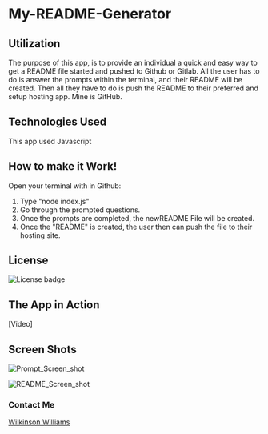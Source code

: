 # My-README-Generator

## Utilization

The purpose of this app, is to provide an individual a quick and easy way to get a README file started and pushed to Github or Gitlab. All the user has to do is answer the prompts within the terminal, and their README will be created. Then all they have to do is push the README to their preferred and setup hosting app. Mine is GitHub.

## Technologies Used

This app used Javascript

## How to make it Work!

Open your terminal with in Github:

1. Type "node index.js"
2. Go through the prompted questions.
3. Once the prompts are completed, the newREADME File will be created.
4. Once the "README" is created, the user then can push the file to their hosting site.

## License

![License badge](https://img.shields.io/badge/License-MIT-green)

## The App in Action

[Video]

## Screen Shots
![Prompt_Screen_shot](https://user-images.githubusercontent.com/69878838/112768230-004b0300-8fe9-11eb-9fa7-473df4612e50.png)

![README_Screen_shot](https://user-images.githubusercontent.com/69878838/112768256-32f4fb80-8fe9-11eb-82ff-73675ad1193b.png)

### Contact Me
<a href="mailto:srawilkinsonwilliams@yahoo.com"> Wilkinson Williams </a>
